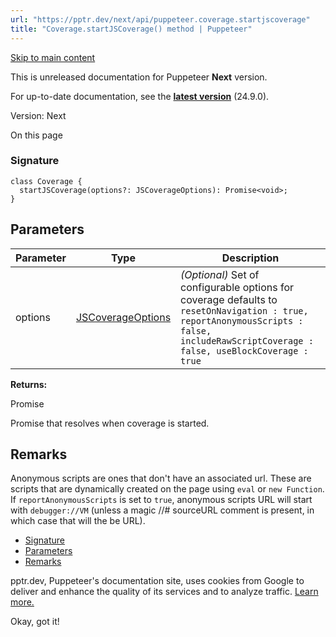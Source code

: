 ```yaml
---
url: "https://pptr.dev/next/api/puppeteer.coverage.startjscoverage"
title: "Coverage.startJSCoverage() method | Puppeteer"
---
```


[Skip to main content](https://pptr.dev/next/api/puppeteer.coverage.startjscoverage#__docusaurus_skipToContent_fallback)

This is unreleased documentation for Puppeteer **Next** version.

For up-to-date documentation, see the **[latest version](https://pptr.dev/api/puppeteer.coverage.startjscoverage)** (24.9.0).

Version: Next

On this page

### Signature [​](https://pptr.dev/next/api/puppeteer.coverage.startjscoverage\#signature "Direct link to Signature")

```codeBlockLines_RjmQ
class Coverage {
  startJSCoverage(options?: JSCoverageOptions): Promise<void>;
}

```

## Parameters [​](https://pptr.dev/next/api/puppeteer.coverage.startjscoverage\#parameters "Direct link to Parameters")

| Parameter | Type | Description |
| --- | --- | --- |
| options | [JSCoverageOptions](https://pptr.dev/next/api/puppeteer.jscoverageoptions) | _(Optional)_ Set of configurable options for coverage defaults to `resetOnNavigation : true, reportAnonymousScripts : false,` `includeRawScriptCoverage : false, useBlockCoverage : true` |

**Returns:**

Promise<void>

Promise that resolves when coverage is started.

## Remarks [​](https://pptr.dev/next/api/puppeteer.coverage.startjscoverage\#remarks "Direct link to Remarks")

Anonymous scripts are ones that don't have an associated url. These are scripts that are dynamically created on the page using `eval` or `new Function`. If `reportAnonymousScripts` is set to `true`, anonymous scripts URL will start with `debugger://VM` (unless a magic //# sourceURL comment is present, in which case that will the be URL).

- [Signature](https://pptr.dev/next/api/puppeteer.coverage.startjscoverage#signature)
- [Parameters](https://pptr.dev/next/api/puppeteer.coverage.startjscoverage#parameters)
- [Remarks](https://pptr.dev/next/api/puppeteer.coverage.startjscoverage#remarks)

pptr.dev, Puppeteer's documentation site, uses cookies from Google to deliver and enhance the quality of its services and to analyze traffic. [Learn more.](https://policies.google.com/technologies/cookies)

Okay, got it!